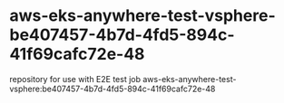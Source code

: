 # aws-eks-anywhere-test-vsphere-be407457-4b7d-4fd5-894c-41f69cafc72e-48
repository for use with E2E test job aws-eks-anywhere-test-vsphere:be407457-4b7d-4fd5-894c-41f69cafc72e-48
